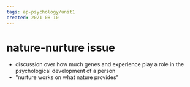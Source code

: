 ```yaml
---
tags: ap-psychology/unit1 
created: 2021-08-10
---
```


# nature-nurture issue

- discussion over how much genes and experience play a role in the psychological development of a person
- "nurture works on what nature provides"